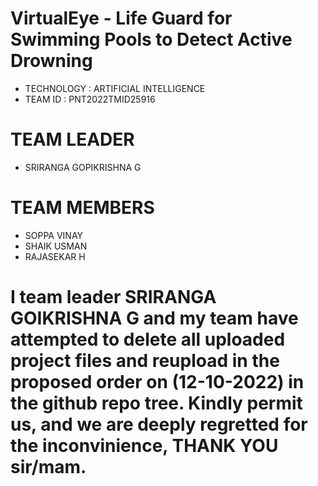 # VirtualEye - Life Guard for Swimming Pools to Detect Active Drowning

- TECHNOLOGY : ARTIFICIAL INTELLIGENCE
- TEAM ID    : PNT2022TMID25916

# TEAM LEADER
- SRIRANGA GOPIKRISHNA G

# TEAM MEMBERS
- SOPPA VINAY
- SHAIK USMAN
- RAJASEKAR H

# I team leader  SRIRANGA GOIKRISHNA G and my team have attempted to delete all uploaded project files and reupload in the proposed order on (12-10-2022) in the github repo tree. Kindly permit us, and we are deeply regretted for the inconvinience, THANK YOU sir/mam. 
